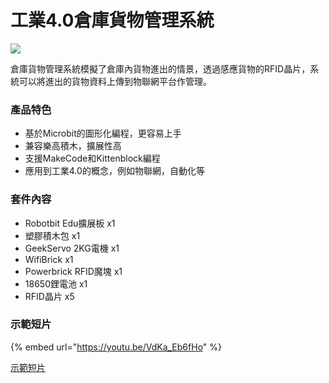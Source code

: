 # 工業4.0倉庫貨物管理系統

![](https://kittenbothk.readthedocs.io/en/latest/\_images/belt.png)

倉庫貨物管理系統模擬了倉庫內貨物進出的情景，透過感應貨物的RFID晶片，系統可以將進出的貨物資料上傳到物聯網平台作管理。

### 產品特色

* 基於Microbit的圖形化編程，更容易上手
* 兼容樂高積木，擴展性高
* 支援MakeCode和Kittenblock編程
* 應用到工業4.0的概念，例如物聯網，自動化等

### 套件內容

* Robotbit Edu擴展板 x1
* 塑膠積木包 x1
* GeekServo 2KG電機 x1
* WifiBrick x1
* Powerbrick RFID魔塊 x1
* 18650鋰電池 x1
* RFID晶片 x5

### 示範短片

{% embed url="https://youtu.be/VdKa_Eb6fHo" %}

[示範短片](https://youtu.be/VdKa\_Eb6fHo)
